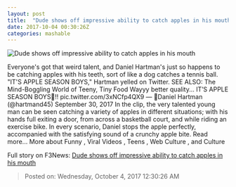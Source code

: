 ```yaml
---
layout: post
title:  "Dude shows off impressive ability to catch apples in his mouth"
date: 2017-10-04 00:30:26Z
categories: mashable
---
```


![Dude shows off impressive ability to catch apples in his mouth](https://i.amz.mshcdn.com/rtgxKUeSrob_7fH_BJj_aQSJ6JI=/1200x630/2017%2F10%2F04%2F6e%2F1f8b22893497489f8fcb080ad4332697.c4846.jpg)

Everyone's got that weird talent, and Daniel Hartman's just so happens to be catching apples with his teeth, sort of like a dog catches a tennis ball. "IT'S APPLE SEASON BOYS," Hartman yelled on Twitter. SEE ALSO: The Mind-Boggling World of Teeny, Tiny Food Wayyy better quality... IT’S APPLE SEASON BOYS🍎‼️ pic.twitter.com/3xNCfp4QX9 — 🍎Daniel Hartman (@hartmand45) September 30, 2017 In the clip, the very talented young man can be seen catching a variety of apples in different situations; with his hands full exiting a door, from across a basketball court, and while riding an exercise bike. In every scenario, Daniel stops the apple perfectly, accompanied with the satisfying sound of a crunchy apple bite. Read more... More about Funny , Viral Videos , Teens , Web Culture , and Culture


Full story on F3News: [Dude shows off impressive ability to catch apples in his mouth](http://www.f3nws.com/n/U2hjTE)

> Posted on: Wednesday, October 4, 2017 12:30:26 AM
